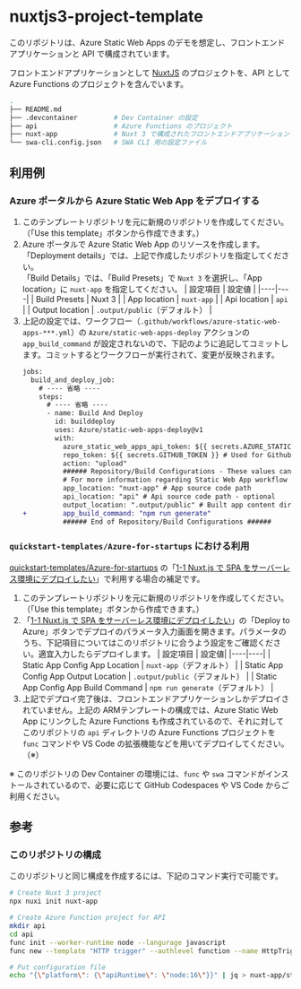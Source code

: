 # nuxtjs3-project-template

このリポジトリは、Azure Static Web Apps のデモを想定し、フロントエンドアプリケーションと API で構成されています。

フロントエンドアプリケーションとして [NuxtJS](https://nuxt.com/) のプロジェクトを、API として Azure Functions のプロジェクトを含んでいます。

```bash
.
├── README.md
├── .devcontainer         # Dev Container の設定
├── api                   # Azure Functions のプロジェクト
├── nuxt-app              # Nuxt 3 で構成されたフロントエンドアプリケーション
└── swa-cli.config.json   # SWA CLI 用の設定ファイル
```

## 利用例

### Azure ポータルから Azure Static Web App をデプロイする

1. このテンプレートリポジトリを元に新規のリポジトリを作成してください。（「Use this template」ボタンから作成できます。）
2. Azure ポータルで Azure Static Web App のリソースを作成します。<br/>
   「Deployment details」では、上記で作成したリポジトリを指定してください。</br>
   「Build Details」では、「Build Presets」で `Nuxt 3` を選択し、「App location」に `nuxt-app` を指定してください。
   | 設定項目 | 設定値 |
   |----|----|
   | Build Presets | Nuxt 3 |
   | App location | `nuxt-app` |
   | Api location | `api` |
   | Output location | `.output/public`（デフォルト） |
3. 上記の設定では、ワークフロー（`.github/workflows/azure-static-web-apps-***.yml`）の `Azure/static-web-apps-deploy` アクションの `app_build_command` が設定されないので、下記のように追記してコミットします。コミットするとワークフローが実行されて、変更が反映されます。
   ```diff
   jobs:
     build_and_deploy_job:
       # ---- 省略 ----
       steps:
         # ---- 省略 ----
         - name: Build And Deploy
           id: builddeploy
           uses: Azure/static-web-apps-deploy@v1
           with:
             azure_static_web_apps_api_token: ${{ secrets.AZURE_STATIC_WEB_APPS_API_TOKEN_PROUD_SAND_0176F6900 }}
             repo_token: ${{ secrets.GITHUB_TOKEN }} # Used for Github integrations (i.e. PR comments)
             action: "upload"
             ###### Repository/Build Configurations - These values can be configured to match your app requirements. ######
             # For more information regarding Static Web App workflow configurations, please visit: https://aka.ms/swaworkflowconfig
             app_location: "nuxt-app" # App source code path
             api_location: "api" # Api source code path - optional
             output_location: ".output/public" # Built app content directory - optional
   +         app_build_command: "npm run generate"
             ###### End of Repository/Build Configurations ######
   ```

### `quickstart-templates/Azure-for-startups` における利用

[quickstart-templates/Azure-for-startups](https://github.com/quickstart-templates/Azure-for-startups) の「[1-1 Nuxt.js で SPA をサーバーレス環境にデプロイしたい](https://github.com/quickstart-templates/Azure-for-startups/tree/main/1_web-application/1-1_spa-on-serverless)」で利用する場合の補足です。

1. このテンプレートリポジトリを元に新規のリポジトリを作成してください。（「Use this template」ボタンから作成できます。）
2. 「[1-1 Nuxt.js で SPA をサーバーレス環境にデプロイしたい](https://github.com/quickstart-templates/Azure-for-startups/tree/main/1_web-application/1-1_spa-on-serverless)」の「Deploy to Azure」ボタンでデプロイのパラメータ入力画面を開きます。パラメータのうち、下記項目についてはこのリポジトリに合うよう設定をご確認ください。適宜入力したらデプロイします。
   | 設定項目 | 設定値|
   |----|----|
   | Static App Config App Location | `nuxt-app`（デフォルト） |
   | Static App Config App Output Location | `.output/public`（デフォルト） |
   | Static App Config App Build Command | `npm run generate`（デフォルト） |
3. 上記でデプロイ完了後は、フロントエンドアプリケーションしかデプロイされていません。上記の ARMテンプレートの構成では、Azure Static Web App にリンクした Azure Functions も作成されているので、それに対してこのリポジトリの `api` ディレクトリの Azure Functions プロジェクトを `func` コマンドや VS Code の拡張機能などを用いてデプロイしてください。（※）

※ このリポジトリの Dev Container の環境には、`func` や `swa` コマンドがインストールされているので、必要に応じて GitHub Codespaces や VS Code からご利用ください。

## 参考

### このリポジトリの構成

このリポジトリと同じ構成を作成するには、下記のコマンド実行で可能です。

```bash
# Create Nuxt 3 project
npx nuxi init nuxt-app

# Create Azure Function project for API
mkdir api
cd api
func init --worker-runtime node --langurage javascript
func new --template "HTTP trigger" --authlevel function --name HttpTrigger1

# Put configuration file
echo "{\"platform\": {\"apiRuntime\": \"node:16\"}}" | jq > nuxt-app/staticwebapp.config.json
```
